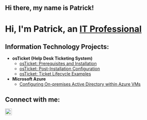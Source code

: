## Hi there, my name is Patrick!

<h1>Hi, I'm Patrick, an <a href="https://www.linkedin.com/in/patrick-shahade-b3a137147/">IT Professional</a></h1>

<h2>Information Technology Projects:</h2>

- <b>osTicket (Help Desk Ticketing System)</b>
  - [osTicket: Prerequisites and Installation](https://github.com/PatrickShahade/osticket-prereqs)
  - [osTicket: Post-Installation Configuration](https://github.com/PatrickShahade/post-install-config)
  - [osTicket: Ticket Lifecycle Examples](https://github.com/PatrickShahade/ticket-lifecycle)
- <b>Microsoft Azure</b>
  - [Configuring On-premises Active Directory within Azure VMs](https://github.com/joshmadakorcc/configure-ad)


<h2>Connect with me:</h2>

[<img align="left" alt="Patrick | LinkedIn" width="22px" src="https://cdn.jsdelivr.net/npm/simple-icons@v3/icons/linkedin.svg" />][linkedin]

[linkedin]: https://www.linkedin.com/in/patrick-shahade-b3a137147/
